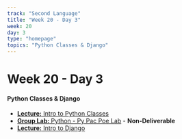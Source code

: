```yaml
---
track: "Second Language"
title: "Week 20 - Day 3"
week: 20
day: 3
type: "homepage"
topics: "Python Classes & Django"
---
```


# Week 20 - Day 3

#### Python Classes & Django
- [**Lecture:** Intro to Python Classes](/second-language/week-20/day-3/lecture-materials/intro-to-python-classes/)
- [**Group Lab:** Python - Py Pac Poe Lab](/second-language/week-20/day-3/labs/python-py-pac-poe-lab/) - **Non-Deliverable**
- [**Lecture:** Intro to Django](/second-language/week-20/day-3/lecture-materials/intro-to-django/)



